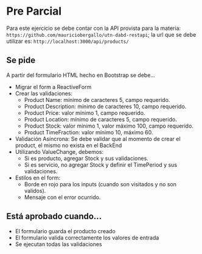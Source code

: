 # Pre Parcial

Para este ejercicio se debe contar con la API provista para la materia: `https://github.com/mauriciobergallo/utn-dabd-restapi`; la url que se debe utilizar es: `http://localhost:3000/api/products/`

## Se pide

A partir del formulario HTML hecho en Bootstrap se debe...
- Migrar el form a ReactiveForm
- Crear las validaciones:
  - Product Name: mínimo de caracteres 5, campo requerido.
  - Product Description: mínimo de caracteres 10, campo requerido.
  - Product Price: valor mínimo 1, campo requerido.
  - Product Location: mínimo de caracteres 5, campo requerido.
  - Product Stock: valor mínimo 1, valor máximo 100, campo requerido.
  - Product TimeFraction: valor mínimo 10, máximo 60.
- Validación Asíncrona: Se debe validar que al momento de crear el product, el mismo no exista en el BackEnd
- Utilizando ValueChange, debemos:
  - Si es producto, agregar Stock y sus validaciones.
  - Si es servicio, no agregar Stock y definir el TimePeriod y sus validaciones.
- Estilos en el form:
  - Borde en rojo para los inputs (cuando son visitados y no son validos).
  - Mensaje con el error ocurrido.

## Está aprobado cuando...

- El formulario guarda el producto creado
- El formulario valida correctamente los valores de entrada
- Se ejecutan todas las validaciones